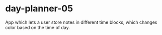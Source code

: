 # day-planner-05
App which lets a user store notes in different time blocks, which changes color based on the time of day.
